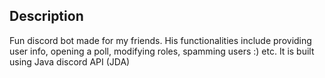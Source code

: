 ## Description
Fun discord bot made for my friends. His functionalities include providing user info, opening a poll, modifying roles, spamming users :) etc. It is built using Java discord API (JDA) 
